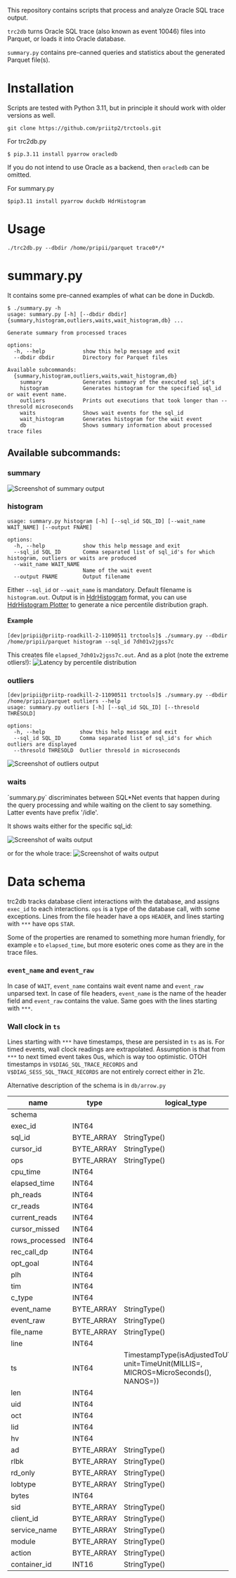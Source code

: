 This repository contains scripts that process and analyze Oracle SQL trace output.

`trc2db` turns Oracle SQL trace (also known as event 10046) files into Parquet, or loads it into Oracle database.

`summary.py` contains pre-canned queries and statistics about the generated Parquet file(s).

# Installation

Scripts are tested with Python 3.11, but in principle it should work with older versions as well.

```
git clone https://github.com/priitp2/trctools.git
```

For trc2db.py
```
$ pip.3.11 install pyarrow oracledb
```
If you do not intend to use Oracle as a backend, then `oracledb` can be omitted.

For summary.py
```
$pip3.11 install pyarrow duckdb HdrHistogram
```

# Usage

```
./trc2db.py --dbdir /home/pripii/parquet trace0*/*
```
# summary.py

It contains some pre-canned examples of what can be done in Duckdb.

```
$ ./summary.py -h
usage: summary.py [-h] [--dbdir dbdir] {summary,histogram,outliers,waits,wait_histogram,db} ...

Generate summary from processed traces

options:
  -h, --help            show this help message and exit
  --dbdir dbdir         Directory for Parquet files

Available subcommands:
  {summary,histogram,outliers,waits,wait_histogram,db}
    summary             Generates summary of the executed sql_id's
    histogram           Generates histogram for the specified sql_id or wait event name.
    outliers            Prints out executions that took longer than --thresold microseconds
    waits               Shows wait events for the sql_id
    wait_histogram      Generates histogram for the wait event
    db                  Shows summary information about processed trace files

```

## Available subcommands:

### summary

![Screenshot of summary output](doc/summary.png)

### histogram

```
usage: summary.py histogram [-h] [--sql_id SQL_ID] [--wait_name WAIT_NAME] [--output FNAME]

options:
  -h, --help            show this help message and exit
  --sql_id SQL_ID       Comma separated list of sql_id's for which histogram, outliers or waits are produced
  --wait_name WAIT_NAME
                        Name of the wait event
  --output FNAME        Output filename
```

Either `--sql_id` or `--wait_name` is mandatory. Default filename is `histogram.out`. Output is in
[HdrHistogram](https://github.com/HdrHistogram/HdrHistogram) format, you can use
[HdrHistogram Plotter](http://hdrhistogram.github.io/HdrHistogram/plotFiles.html) to generate a nice percentile distribution graph.

#### Example

```
[dev|pripii@priitp-roadkill-2-11090511 trctools]$ ./summary.py --dbdir /home/pripii/parquet histogram --sql_id 7dh01v2jgss7c
```
This creates file `elapsed_7dh01v2jgss7c.out`. And as a plot (note the extreme otliers!): ![Latency by percentile distribution](doc/elapsed_pdf.png)

### outliers

```
[dev|pripii@priitp-roadkill-2-11090511 trctools]$ ./summary.py --dbdir /home/pripii/parquet outliers --help
usage: summary.py outliers [-h] [--sql_id SQL_ID] [--thresold THRESOLD]

options:
  -h, --help           show this help message and exit
  --sql_id SQL_ID      Comma separated list of sql_id's for which outliers are displayed
  --thresold THRESOLD  Outlier thresold in microseconds
```

![Screenshot of outliers output](doc/outliers.png)

### waits

´summary.py` discriminates between SQL*Net events that happen during the query processing and while waiting on the client to say something. Latter events have prefix '/idle'.

It shows waits either for the specific sql_id:

![Screenshot of waits output](doc/waits_7dh01v2jgss7c.png)

or for the whole trace:
![Screenshot of waits output](doc/waits.png)

# Data schema

trc2db tracks database client interactions with the database, and assigns `exec_id` to each interactions. `ops` is a type of
the database call, with some exceptions. Lines from the file header have a ops `HEADER`, and lines starting with `***` have ops
`STAR`. 

Some of the properties are renamed to something more human friendly, for example `e` to `elapsed_time`, but more esoteric
ones come as they are in the trace files.

### `event_name` and `event_raw`

In case of `WAIT`, `event_name` contains wait event name and `event_raw` unparsed text. In case of file headers, `event_name`
is the name of the header field and `event_raw` contains the value. Same goes with the lines starting with `***`.

### Wall clock in `ts`

Lines starting with `***` have timestamps, these are persisted in `ts` as is. For timed events, wall clock readings are extrapolated.
Assumption is that from `***` to next timed event takes 0us, which is way too optimistic. OTOH timestamps in
`V$DIAG_SQL_TRACE_RECORDS` and `V$DIAG_SESS_SQL_TRACE_RECORDS` are not entirely correct either in 21c.

Alternative description of the schema is in `db/arrow.py`

|      name      |    type    |                                            logical_type                                             |
|----------------|------------|-----------------------------------------------------------------------------------------------------|
| schema         |            |                                                                                                     |
| exec_id        | INT64      |                                                                                                     |
| sql_id         | BYTE_ARRAY | StringType()                                                                                        |
| cursor_id      | BYTE_ARRAY | StringType()                                                                                        |
| ops            | BYTE_ARRAY | StringType()                                                                                        |
| cpu_time       | INT64      |                                                                                                     |
| elapsed_time   | INT64      |                                                                                                     |
| ph_reads       | INT64      |                                                                                                     |
| cr_reads       | INT64      |                                                                                                     |
| current_reads  | INT64      |                                                                                                     |
| cursor_missed  | INT64      |                                                                                                     |
| rows_processed | INT64      |                                                                                                     |
| rec_call_dp    | INT64      |                                                                                                     |
| opt_goal       | INT64      |                                                                                                     |
| plh            | INT64      |                                                                                                     |
| tim            | INT64      |                                                                                                     |
| c_type         | INT64      |                                                                                                     |
| event_name     | BYTE_ARRAY | StringType()                                                                                        |
| event_raw      | BYTE_ARRAY | StringType()                                                                                        |
| file_name      | BYTE_ARRAY | StringType()                                                                                        |
| line           | INT64      |                                                                                                     |
| ts             | INT64      | TimestampType(isAdjustedToUTC=0, unit=TimeUnit(MILLIS=<null>, MICROS=MicroSeconds(), NANOS=<null>)) |
| len            | INT64      |                                                                                                     |
| uid            | INT64      |                                                                                                     |
| oct            | INT64      |                                                                                                     |
| lid            | INT64      |                                                                                                     |
| hv             | INT64      |                                                                                                     |
| ad             | BYTE_ARRAY | StringType()                                                                                        |
| rlbk           | BYTE_ARRAY | StringType()                                                                                        |
| rd_only        | BYTE_ARRAY | StringType()                                                                                        |
| lobtype        | BYTE_ARRAY | StringType()                                                                                        |
| bytes          | INT64      |                                                                                                     |
| sid            | BYTE_ARRAY | StringType()                                                                                        |
| client_id      | BYTE_ARRAY | StringType()                                                                                        |
| service_name   | BYTE_ARRAY | StringType()                                                                                        |
| module         | BYTE_ARRAY | StringType()                                                                                        |
| action         | BYTE_ARRAY | StringType()                                                                                        |
| container_id   | INT16      | StringType()                                                                                        |

